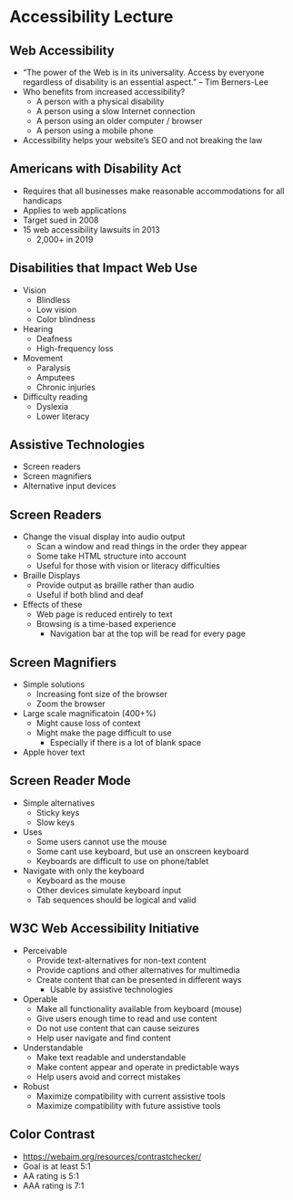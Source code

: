 # Accessibility Lecture

## Web Accessibility
- “The power of the Web is in its universality. Access by everyone regardless of disability is an essential aspect.” – Tim Berners-Lee
- Who benefits from increased accessibility?
    - A person with a physical disability
    - A person using a slow Internet connection
    - A person using an older computer / browser
    - A person using a mobile phone
- Accessibility helps your website’s SEO and not breaking the law

## Americans with Disability Act
- Requires that all businesses make reasonable accommodations for all handicaps
- Applies to web applications
- Target sued in 2008
- 15 web accessibility lawsuits in 2013
    - 2,000+ in 2019

## Disabilities that Impact Web Use
- Vision
    - Blindless
    - Low vision
    - Color blindness
- Hearing
    - Deafness
    - High-frequency loss
- Movement
    - Paralysis
    - Amputees
    - Chronic injuries
- Difficulty reading
    - Dyslexia
    - Lower literacy

## Assistive Technologies
- Screen readers
- Screen magnifiers
- Alternative input devices

## Screen Readers 
- Change the visual display into audio output
    - Scan a window and read things in the order they appear
    - Some take HTML structure into account
    - Useful for those with vision or literacy difficulties
- Braille Displays
    - Provide output as braille rather than audio
    - Useful if both blind and deaf
- Effects of these
    - Web page is reduced entirely to text
    - Browsing is a time-based experience
        - Navigation bar at the top will be read for every page

## Screen Magnifiers
- Simple solutions
    - Increasing font size of the browser
    - Zoom the browser
- Large scale magnificatoin (400+%)
    - Might cause loss of context
    - Might make the page difficult to use 
        - Especially if there is a lot of blank space
- Apple hover text

## Screen Reader Mode
- Simple alternatives
    - Sticky keys
    - Slow keys
- Uses
    - Some users cannot use the mouse 
    - Some cant use keyboard, but use an onscreen keyboard
    - Keyboards are difficult to use on phone/tablet
- Navigate with only the keyboard
    - Keyboard as the mouse
    - Other devices simulate keyboard input
    - Tab sequences should be logical and valid

## W3C Web Accessibility Initiative
- Perceivable
    - Provide text-alternatives for non-text content
    - Provide captions and other alternatives for multimedia
    - Create content that can be presented in different ways
        - Usable by assistive technologies
- Operable
    - Make all functionality available from keyboard (mouse)
    - Give users enough time to read and use content
    - Do not use content that can cause seizures
    - Help user navigate and find content
- Understandable
    - Make text readable and understandable
    - Make content appear and operate in predictable ways
    - Help users avoid and correct mistakes
- Robust
    - Maximize compatibility with current assistive tools
    - Maximize compatibility with future assistive tools

## Color Contrast
- https://webaim.org/resources/contrastchecker/
- Goal is at least 5:1
- AA rating is 5:1
- AAA rating is 7:1


